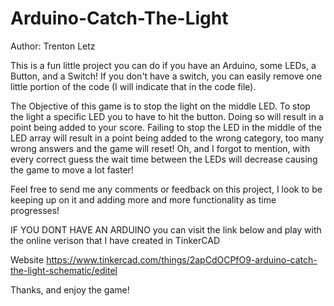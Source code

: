 # Arduino-Catch-The-Light
Author: Trenton Letz

This is a fun little project you can do if you have an Arduino, some LEDs,
a Button, and a Switch! If you don't have a switch, you can easily remove one
little portion of the code (I will indicate that in the code file).

The Objective of this game is to stop the light on the middle LED. 
To stop the light a specific LED you to have to hit the button. 
Doing so will result in a point being added to your score. 
Failing to stop the LED in the middle of the LED array will result
in a point being added to the wrong category, too many wrong answers
and the game will reset! Oh, and I forgot to mention, with every
correct guess the wait time between the LEDs will decrease causing the
game to move a lot faster!

Feel free to send me any comments or feedback on this project, I
look to be keeping up on it and adding more and more functionality
as time progresses!

IF YOU DONT HAVE AN ARDUINO you can visit the link below and
play with the online verison that I have created in TinkerCAD

Website
https://www.tinkercad.com/things/2apCdOCPfO9-arduino-catch-the-light-schematic/editel

Thanks, and enjoy the game!
